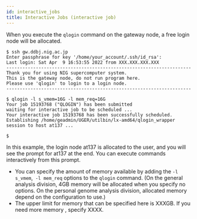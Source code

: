 ```yaml
---
id: interactive_jobs
title: Interactive Jobs (interactive job)
---
```


When you execute the `qlogin` command on the gateway node, a free login node will be allocated.


```
$ ssh gw.ddbj.nig.ac.jp
Enter passphrase for key '/home/your_account/.ssh/id_rsa': 
Last login: Sat Apr  9 16:53:55 2022 from XXX.XXX.XXX.XXX
---------------------------------------------------------------------
Thank you for using NIG supercomputer system.
This is the gateway node, do not run program here.
Please use 'qlogin' to login to a login node.
---------------------------------------------------------------------

$ qlogin -l s_vmem=16G -l mem_req=16G
Your job 15193768 ("QLOGIN") has been submitted
waiting for interactive job to be scheduled ...
Your interactive job 15193768 has been successfully scheduled.
Establishing /home/geadmin/UGER/utilbin/lx-amd64/qlogin_wrapper session to host at137 ...

$
```

In this example, the login node at137 is allocated to the user, and you will see the prompt for at137 at the end.
You can execute commands interactively from this prompt.

- You can specify the amount of memory available by adding the `-l s_vmem`,` -l mem_req` options to the `qlogin` command. (On the general analysis division, 4GB memory will be allocated when you specify no options. On the personal genome analysis division, allocated memory depend on the configuration to use.)
- The upper limit for memory that can be specified here is XXXGB. If you need more memory , specify XXXX.
